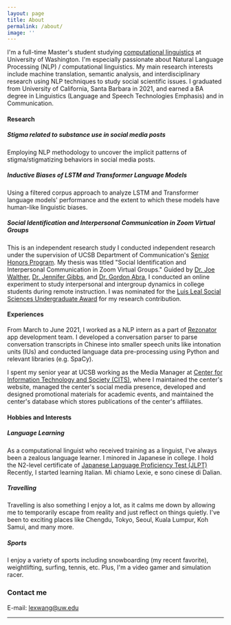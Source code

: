 ```yaml
---
layout: page
title: About
permalink: /about/
image: ''
---
```


I'm a full-time Master's student studying [computational linguistics](https://www.compling.uw.edu/) at University of Washington. I'm especially passionate about Natural Language Processing (NLP) / computational linguistics. My main research interests include machine translation, semantic analysis, and interdisciplinary research using NLP techniques to study social scientific issues. I graduated from University of California, Santa Barbara in 2021, and earned a BA degree in Linguistics (Language and Speech Technologies Emphasis) and in Communication.  

#### Research

##### Stigma related to substance use in social media posts

Employing NLP methodology to uncover the implicit patterns of stigma/stigmatizing behaviors in social media posts.

##### Inductive Biases of LSTM and Transformer Language Models

Using a filtered corpus approach to analyze LSTM and Transformer language models' performance and the extent to which these models have human-like linguistic biases.

##### Social Identification and Interpersonal Communication in Zoom Virtual Groups

This is an independent research study I conducted independent research under the supervision of UCSB Department of Communication's [Senior Honors Program](https://www.comm.ucsb.edu/undergrad/senior-honors). My thesis was titled "Social Identification and Interpersonal Communication in Zoom Virtual Groups." Guided by [Dr. Joe Walther](https://www.comm.ucsb.edu/people/joe-walther), [Dr. Jennifer Gibbs](https://www.comm.ucsb.edu/people/jennifer-gibbs), and [Dr. Gordon Abra](https://www.comm.ucsb.edu/people/gordon-abra), I conducted an online experiment to study interpersonal and intergroup dynamics in college students during remote instruction. I was nominated for the [Luis Leal Social Sciences Undergraduate Award](https://www.news.ucsb.edu/topics/luis-leal-award) for my research contribution.

#### Experiences
From March to June 2021, I worked as a NLP intern as a part of [Rezonator](https://rezonator.com/) app development team. I developed a conversation parser to parse conversation transcripts in Chinese into smaller speech units like intonation units (IUs) and conducted language data pre-processing using Python and relevant libraries (e.g. SpaCy).

I spent my senior year at UCSB working as the Media Manager at [Center for Information Technology and Society (CITS)](https://cits.ucsb.edu/), where I maintained the center's website, managed the center's social media presence, developed and designed promotional materials for academic events, and maintained the center's database which stores publications of the center's affiliates. 

#### Hobbies and Interests
##### Language Learning

As a computational linguist who received training as a linguist, I've always been a zealous language learner. I minored in Japanese in college. I hold the N2-level certificate of [Japanese Language Proficiency Test (JLPT)](https://www.jlpt.jp/e/) Recently, I started learning Italian. Mi chiamo Lexie, e sono cinese di Dalian.

##### Travelling

Travelling is also something I enjoy a lot, as it calms me down by allowing me to temporarily escape from reality and just reflect on things quietly. I've been to exciting places like Chengdu, Tokyo, Seoul, Kuala Lumpur, Koh Samui, and many more. 

##### Sports

I enjoy a variety of sports including snowboarding (my recent favorite), weightlifting, surfing, tennis, etc. Plus, I'm a video gamer and simulation racer.


### Contact me

E-mail: [lexwang@uw.edu](lexwang@uw.edu)


***